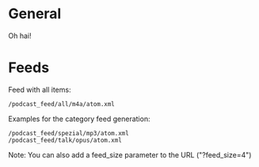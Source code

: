 # General

Oh hai!

# Feeds
Feed with all items:

    /podcast_feed/all/m4a/atom.xml

Examples for the category feed generation:

    /podcast_feed/spezial/mp3/atom.xml
    /podcast_feed/talk/opus/atom.xml

Note: You can also add a feed_size parameter to the URL ("?feed_size=4")